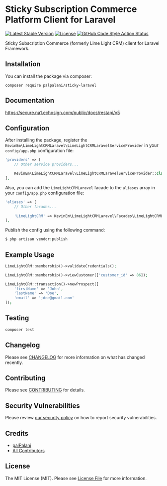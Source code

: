 # Sticky Subscription Commerce Platform Client for Laravel

[![Latest Stable Version](https://poser.pugx.org/palpalani/sticky-laravel/v/stable?format=flat-square)](https://packagist.org/packages/palpalani/sticky-laravel)
[![License](https://poser.pugx.org/palpalani/sticky-laravel/license?format=flat-square)](https://packagist.org/packages/palpalani/sticky-laravel)
[![GitHub Code Style Action Status](https://img.shields.io/github/actions/workflow/status/palpalani/sticky-laravel/fix-php-code-style-issues.yml?branch=master&label=code%20style&style=flat-square)](https://github.com/palpalani/sticky-laravel/actions?query=workflow%3A"Fix+PHP+code+style+issues"+branch%3Amaster)

Sticky Subscription Commerce (formerly Lime Light CRM) client for Laravel Framework.

## Installation

You can install the package via composer:

```
composer require palpalani/sticky-laravel
```

## Documentation

https://secure.na1.echosign.com/public/docs/restapi/v5

## Configuration

After installing the package, register the `KevinEm\LimeLightCRMLaravel\LimeLightCRMLaravelServiceProvider`
in your `config/app.php` configuration file:

```php
'providers' => [
    // Other service providers...

    KevinEm\LimeLightCRMLaravel\LimeLightCRMLaravelServiceProvider::class,
],

```
Also, you can add the `LimeLightCRMLaravel` facade to the `aliases` array in your `config/app.php` configuration file:

```php
'aliases' => [
    // Other facades...
    
    'LimeLightCRM' => KevinEm\LimeLightCRMLaravel\Facades\LimeLightCRMLaravel::class,
],
```

Publish the config using the following command:

```php
$ php artisan vendor:publish
```

## Example Usage

```php
LimeLightCRM::membership()->validateCredentials();

LimeLightCRM::membership()->viewCustomer(['customer_id' => 86]);

LimeLightCRM::transaction()->newProspect([
    'firstName' => 'John',
    'lastName' => 'Doe',
    'email' => 'jdoe@gmail.com'
]);
```

## Testing

```bash
composer test
```

## Changelog

Please see [CHANGELOG](CHANGELOG.md) for more information on what has changed recently.

## Contributing

Please see [CONTRIBUTING](CONTRIBUTING.md) for details.

## Security Vulnerabilities

Please review [our security policy](../../security/policy) on how to report security vulnerabilities.

## Credits

- [palPalani](https://github.com/palpalani)
- [All Contributors](../../contributors)

## License

The MIT License (MIT). Please see [License File](LICENSE.md) for more information.
